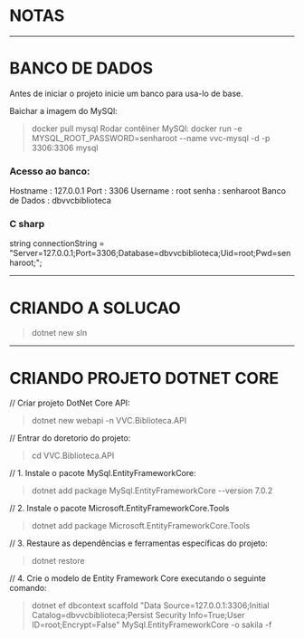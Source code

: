 
# NOTAS

___________________________________________________________
# BANCO DE DADOS
Antes de iniciar o projeto inicie um banco para usa-lo de base.

Baichar a imagem do MySQl:
> docker pull mysql
Rodar contêiner MySQl:
> docker run -e MYSQL_ROOT_PASSWORD=senharoot --name vvc-mysql -d -p 3306:3306 mysql


### Acesso ao banco:
Hostname : 127.0.0.1
Port : 3306
Username : root
senha : senharoot
Banco de Dados : dbvvcbiblioteca

### C sharp
string connectionString = "Server=127.0.0.1;Port=3306;Database=dbvvcbiblioteca;Uid=root;Pwd=senharoot;";


___________________________________________________________
# CRIANDO A SOLUCAO
> dotnet new sln

___________________________________________________________
# CRIANDO PROJETO DOTNET CORE

// Criar projeto DotNet Core API:
> dotnet new webapi -n VVC.Biblioteca.API

// Entrar do doretorio do projeto:
> cd VVC.Biblioteca.API

// 1. Instale o pacote MySql.EntityFrameworkCore:
> dotnet add package MySql.EntityFrameworkCore --version 7.0.2

// 2. Instale o pacote Microsoft.EntityFrameworkCore.Tools
> dotnet add package Microsoft.EntityFrameworkCore.Tools

// 3. Restaure as dependências e ferramentas específicas do projeto:
> dotnet restore

// 4. Crie o modelo de Entity Framework Core executando o seguinte comando:
> dotnet ef dbcontext scaffold "Data Source=127.0.0.1:3306;Initial Catalog=dbvvcbiblioteca;Persist Security Info=True;User ID=root;Encrypt=False" MySql.EntityFrameworkCore -o sakila -f
